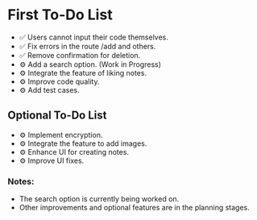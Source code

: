 # First To-Do List
- ✅ Users cannot input their code themselves.
- ✅ Fix errors in the route /add and others.
- ✅ Remove confirmation for deletion.
- ⚙️ Add a search option. (Work in Progress)
- ⚙️ Integrate the feature of liking notes.
- ⚙️ Improve code quality.
- ⚙️ Add test cases.

## Optional To-Do List
- ⚙️ Implement encryption.
- ⚙️ Integrate the feature to add images.
- ⚙️ Enhance UI for creating notes.
- ⚙️ Improve UI fixes.

### Notes:
- The search option is currently being worked on.
- Other improvements and optional features are in the planning stages.
